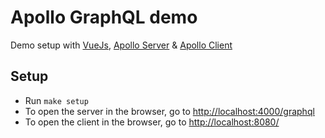 # Apollo GraphQL demo

Demo setup with [VueJs](https://vuejs.org/), [Apollo Server](https://www.apollographql.com/docs/apollo-server/) &amp; [Apollo Client](https://github.com/Akryum/vue-apollo)

## Setup

- Run `make setup`
- To open the server in the browser, go to [http://localhost:4000/graphql](http://localhost:4000/graphql)
- To open the client in the browser, go to [http://localhost:8080/](http://localhost:8080/)


